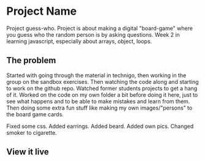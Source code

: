 # Project Name

Project guess-who.
Project is about making a digital "board-game" where you guess who the random person is by asking questions. Week 2 in learning javascript, especially about arrays, object, loops.

## The problem

Started with going through the material in technigo, then working in the group on the sandbox exercises. Then watching the code along and starting to work on the github repo. Watched former students projects to get a hang of it. Worked on the code on my own folder a bit before doing it here, just to see what happens and to be able to make mistakes and learn from them.
Then doing some extra fun stuff like making my own images/"persons" to the board game cards.

Fixed some css.
Added earrings.
Added beard.
Added own pics.
Changed smoker to cigarette.

## View it live

